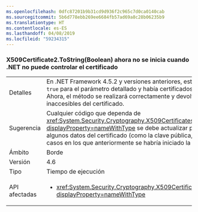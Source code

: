 ```yaml
---
ms.openlocfilehash: 0dfc87201b9b31cd9d936f2c965c7d0ca0140cab
ms.sourcegitcommit: 5b6d778ebb269ee6684fb57ad69a8c28b06235b9
ms.translationtype: HT
ms.contentlocale: es-ES
ms.lasthandoff: 04/08/2019
ms.locfileid: "59234315"
---
```

### <a name="x509certificate2tostringboolean-does-not-throw-now-when-net-cannot-handle-the-certificate"></a>X509Certificate2.ToString(Boolean) ahora no se inicia cuando .NET no puede controlar el certificado

|   |   |
|---|---|
|Detalles|En .NET Framework 4.5.2 y versiones anteriores, este método iniciaba una excepción si se pasaba <code>true</code> para el parámetro detallado y había certificados instalados no admitidos por .NET Framework. Ahora, el método se realizará correctamente y devolverá una cadena válida que omite las partes inaccesibles del certificado.|
|Sugerencia|Cualquier código que dependa de <xref:System.Security.Cryptography.X509Certificates.X509Certificate2.ToString(System.Boolean)?displayProperty=nameWithType> se debe actualizar para esperar que la cadena devuelta pueda excluir algunos datos del certificado (como la clave pública, la clave privada y las extensiones) en algunos casos en los que anteriormente se habría iniciado la API.|
|Ámbito|Borde|
|Versión|4.6|
|Tipo|Tiempo de ejecución|
|API afectadas|<ul><li><xref:System.Security.Cryptography.X509Certificates.X509Certificate2.ToString(System.Boolean)?displayProperty=nameWithType></li></ul>|
